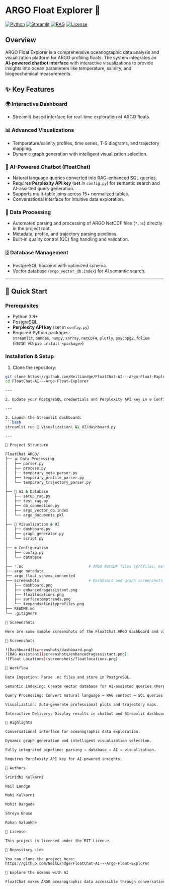 # ARGO Float Explorer 🌊

[![Python](https://img.shields.io/badge/Python-3.8%252B-blue)](https://www.python.org/)
[![Streamlit](https://img.shields.io/badge/Streamlit-1.28%252B-red)](https://streamlit.io/)
[![RAG](https://img.shields.io/badge/RAG-AI--powered-orange)](#)
[![License](https://img.shields.io/badge/License-MIT-green)](LICENSE)

## Overview
ARGO Float Explorer is a comprehensive oceanographic data analysis and visualization platform for ARGO profiling floats. The system integrates an **AI-powered chatbot interface** with interactive visualizations to provide insights into ocean parameters like temperature, salinity, and biogeochemical measurements.

## ✨ Key Features

### 🌍 Interactive Dashboard
- Streamlit-based interface for real-time exploration of ARGO floats.

### 📊 Advanced Visualizations
- Temperature/salinity profiles, time series, T-S diagrams, and trajectory mapping.
- Dynamic graph generation with intelligent visualization selection.

### 🤖 AI-Powered Chatbot (FloatChat)
- Natural language queries converted into RAG-enhanced SQL queries.
- Requires **Perplexity API key** (set in `config.py`) for semantic search and AI-assisted query generation.
- Supports multi-table joins across 15+ normalized tables.
- Conversational interface for intuitive data exploration.

### 🔧 Data Processing
- Automated parsing and processing of ARGO NetCDF files (`*.nc`) directly in the project root.
- Metadata, profile, and trajectory parsing pipelines.
- Built-in quality control (QC) flag handling and validation.

### 🗄️ Database Management
- PostgreSQL backend with optimized schema.
- Vector database (`argo_vector_db.index`) for AI semantic search.

---

## 🚀 Quick Start

### Prerequisites
- Python 3.8+
- PostgreSQL
- **Perplexity API key** (set in `config.py`)
- Required Python packages:  
`streamlit`, `pandas`, `numpy`, `xarray`, `netCDF4`, `plotly`, `psycopg2`, `folium`  
(install via `pip install <package>`)

### Installation & Setup
1. Clone the repository:
```bash
git clone https://github.com/NeilLandge/FloatChat-AI---Argo-Float-Explorer.git
cd FloatChat-AI---Argo-Float-Explorer

---

2. Update your PostgreSQL credentials and Perplexity API key in ⚙️ Configuration/config.py.

---

3. Launch the Streamlit dashboard:
```bash
streamlit run 🎨 Visualization\ &\ UI/dashboard.py

---

📁 Project Structure

FloatChat ARGO/
├── 📊 Data Processing
│   ├── parser.py
│   ├── process.py
│   ├── temporary_meta_parser.py
│   ├── temporary_profile_parser.py
│   └── temporary_trajectory_parser.py
│
├── 🤖 AI & Database
│   ├── setup_rag.py
│   ├── test_rag.py
│   ├── db_connection.py
│   ├── argo_vector_db.index
│   └── argo_documents.pkl
│
├── 🎨 Visualization & UI
│   ├── dashboard.py
│   ├── graph_generator.py
│   └── script.py
│
├── ⚙️ Configuration
│   ├── config.py
│   └── database
│
├── *.nc                             # ARGO NetCDF files (profiles, metadata, trajectories)
├── argo_metadata
├── argo_float_schema_connected
├── screenshots                      # Dashboard and graph screenshots
│   ├── dashboard.png
│   ├── enhancedragassistant.png
│   ├── floatlocations.png
│   ├── surfacetemptrends.png
│   └── tempandsalinityprofiles.png
├── README.md
└── .gitignore

📸 Screenshots

Here are some sample screenshots of the FloatChat ARGO dashboard and visualizations:

📸 Screenshots

![Dashboard](screenshots/dashboard.png)
![RAG Assistant](screenshots/enhancedragassistant.png)
![Float Locations](screenshots/floatlocations.png)

🔧 Workflow

Data Ingestion: Parse .nc files and store in PostgreSQL.

Semantic Indexing: Create vector database for AI-assisted queries (Perplexity API used here).

Query Processing: Convert natural language → RAG context → SQL queries.

Visualization: Auto-generate professional plots and trajectory maps.

Interactive Delivery: Display results in chatbot and Streamlit dashboard.

🎯 Highlights

Conversational interface for oceanographic data exploration.

Dynamic graph generation and intelligent visualization selection.

Fully integrated pipeline: parsing → database → AI → visualization.

Requires Perplexity API key for AI-powered insights.

🤝 Authors

Srinidhi Kulkarni

Neil Landge

Mahi Kulkarni

Mohit Dargude

Shreya Ghuse

Rohan Salunkhe

📄 License

This project is licensed under the MIT License.

🌊 Repository Link

You can clone the project here:
https://github.com/NeilLandge/FloatChat-AI---Argo-Float-Explorer

🌊 Explore the oceans with AI

FloatChat makes ARGO oceanographic data accessible through conversation and visualization.
